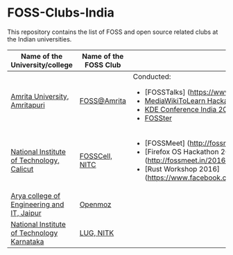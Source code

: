 # FOSS-Clubs-India

This repository contains the list of FOSS and open source related clubs at the Indian universities.

| Name of the University/college     | Name of the FOSS Club  | Activities                |
|------------------------------------|------------------------|---------------------------|
|[Amrita University, Amritapuri](https://www.amrita.edu/campus/amritapuri)|[FOSS@Amrita](http://foss.amrita.ac.in/) | Conducted: <ul> <li> [FOSSTalks] (https://www.youtube.com/watch?v=EhsaOylf8j8)</li><li>[MediaWikiToLearn Hackathon and Editathon](https://www.mediawiki.org/wiki/Wikimedia_Hackathon_Amrita_University)</li><li>[KDE Conference India 2015](https://kde.in/conf)</li> <li>[FOSSter](https://www.amrita.edu/news/amrita-organizes-foss-conference)</li></ul>|                                   
|[National Institute of Technology, Calicut](http://nitc.ac.in/)|[FOSSCell, NITC](http://fosscell.nitc.ac.in/) | <ul><li>[FOSSMeet] (http://fossmeet.in)</li><li>[Firefox OS Hackathon 2015] (http://fossmeet.in/2016/hackathon.tathva.org/)</li><li>[Rust Workshop 2016] (https://www.facebook.com/CSEA.NITC/posts/935276289884219)</li></ul>|
|[Arya college of Engineering and IT, Jaipur](http://www.aryacollege.in/)|[Openmoz](https://www.facebook.com/groups/openmoz/) |                                     
|[National Institute of Technology Karnataka](http://nitk.ac.in)|[LUG, NITK](http://nitklug.github.io/)|


